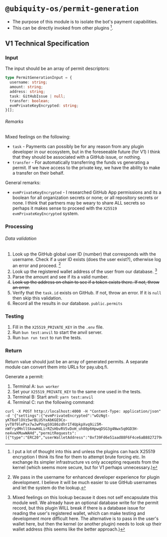 # `@ubiquity-os/permit-generation`

- The purpose of this module is to isolate the bot's payment capabilities.
- This can be directly invoked from other plugins [^1^].

## V1 Technical Specification

### Input

The input should be an array of permit descriptors:

```typescript
type PermitGenerationInput = {
  username: string;
  amount: string;
  address: string;
  task: GitHubIssue | null;
  transfer: boolean;
  evmPrivateKeyEncrypted: string;
}[];
```

###### Remarks

Mixed feelings on the following:

- `task` - Payments can possibly be for any reason from any plugin developer in our ecosystem, but in the foreseeable future (for V1) I think that they should be associated with a GitHub issue, or nothing.
- `transfer` - For automatically transferring the funds vs generating a permit. If we have access to the private key, we have the ability to make a transfer on their behalf.

General remarks:

- `evmPrivateKeyEncrypted` - I researched GitHub App permissions and its a boolean for all organization secrets or none; or all repository secrets or none. I think that partners may be weary to share ALL secrets so perhaps it makes sense to proceed with the `X25519` `evmPrivateKeyEncrypted` system.

### Processing

###### Data validation

1. Look up the GitHub global user ID (number) that corresponds with the username. Check if a user ID exists (does the user exist?), otherwise log an error and proceed. [^2^]
1. Look up the registered wallet address of the user from our database. [^3^]
1. Parse the amount and see if its a valid number.
1. ~~Look up the address on chain to see if a token exists there. If not, throw an error.~~
1. Verify that the `task.id` exists on GitHub. If not, throw an error. If it is `null` then skip this validation.
1. Record all the results in our database. `public.permits`

### Testing

1. Fill in the `X25519_PRIVATE_KEY` in the `.env` file.
2. Run `bun test:anvil` to start the anvil server.
3. Run `bun run test` to run the tests.

### Return

Return value should just be an array of generated permits. A separate module can convert them into URLs for pay.ubq.fi.

[^1^]: I put a lot of thought into this and unless the plugins can hack X25519 encryption I think its fine for them to attempt brute forcing etc. In exchange its simpler infrastructure vs only accepting requests from the kernel (which seems more secure, but for V1 perhaps unnecessary.)

[^2^]: We pass in the username for enhanced developer experience for plugin development. I believe it will be much easier to use GitHub usernames and let the system do the lookup.

[^3^]: Mixed feelings on this lookup because it does not self encapsulate this module well. We already have an optional database write for the permit record, but this plugin WILL break if there is a database issue for reading the user's registered wallet, which can make testing and development more difficult here. The alternative is to pass in the user's wallet here, but then the kernel (or another plugin) needs to look up their wallet address (this seems like the better approach.)

Generate a permit:

1. Terminal A: `bun worker`
2. Set your `X25519_PRIVATE_KEY` to the same one used in the tests.
3. Terminal B: Start anvil: `yarn test:anvil`
4. Terminal C: run the following command:

```
curl -X POST http://localhost:4000 -H "Content-Type: application/json" -d '{"settings":{"evmPrivateEncrypted":"wOzNgt-yKT6oFlOVz5wrBLUSYxAbKGE9Co-yvT8f9lePsx7wJwPVugS9186zdhr1T4UpkpXvq9ii5M-nWfrydMnllSkowH4LirRZsHbvRVSvDoH_uh80p6HpwqDSG3g4Nwx5q0GD3H-ne4vwXMuwWAHd","permitRequests":[{"type":"ERC20","userWalletAddress":"0xf39Fd6e51aad88F6F4ce6aB8827279cffFb92266","userId":106303466,"amount":1,"evmNetworkId":31337,"tokenAddress":"0xe91D153E0b41518A2Ce8Dd3D7944Fa863463a97d","nonce":"0x123"}]}}'
```
